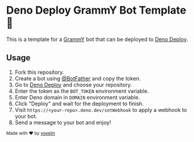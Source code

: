 # Deno Deploy GrammY Bot Template 🤖
This is a template for a [GrammY](https://grammy.dev) bot that can be deployed to [Deno Deploy](https://deno.com/deploy).

## Usage
1. Fork this repository.
2. Create a bot using [@BotFather](https://t.me/botfather) and copy the token.
3. Go to [Deno Deploy](https://dash.deno.com/new) and choose your repository.
4. Enter the token as the `BOT_TOKEN` environment variable.
5. Enter Deno domain in `DOMAIN` environment variable.
5. Click "Deploy" and wait for the deployment to finish.
6. Visit `https://<your-repo>.deno.dev/setWebhook` to apply a webhook to your bot.
7. Send a message to your bot and enjoy!

<sub>Made with ❤️ by [voxelin](https://github.com/voxelin)</sub>